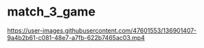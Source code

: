 # match_3_game


https://user-images.githubusercontent.com/47601553/136901407-9a4b2b61-c081-48e7-a7fb-622b7465ac03.mp4

